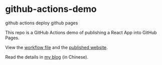# github-actions-demo

github actions deploy github pages

This repo is a GitHub Actions demo of publishing a React App into GitHub Pages.

View the [workflow file](./.github/workflows/ci.yml) and the [published website](https://peipeilvcm.github.io/github-actions-demo).

Read the details in [my blog](http://www.ruanyifeng.com/blog/2019/09/getting-started-with-github-actions.html) (in Chinese).
